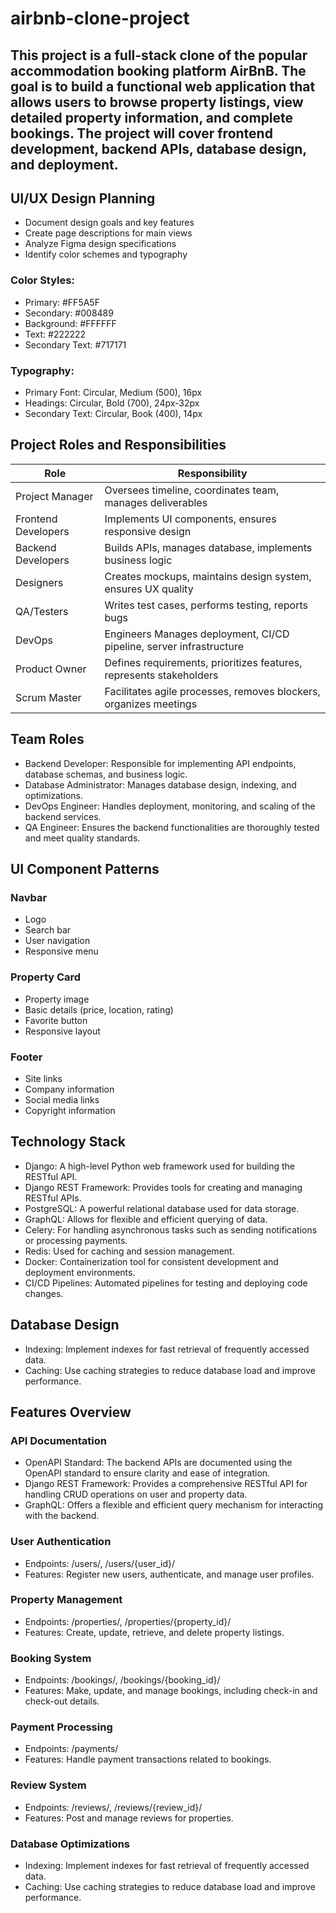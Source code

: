 # airbnb-clone-project
## This project is a full-stack clone of the popular accommodation booking platform AirBnB. The goal is to build a functional web application that allows users to browse property listings, view detailed property information, and complete bookings. The project will cover frontend development, backend APIs, database design, and deployment.
## UI/UX Design Planning
- Document design goals and key features
- Create page descriptions for main views
- Analyze Figma design specifications
- Identify color schemes and typography
### Color Styles:
- Primary: #FF5A5F
- Secondary: #008489
- Background: #FFFFFF
- Text: #222222
- Secondary Text: #717171
### Typography:
- Primary Font: Circular, Medium (500), 16px
- Headings: Circular, Bold (700), 24px-32px
- Secondary Text: Circular, Book (400), 14px

## Project Roles and Responsibilities

| Role | Responsibility | 
| --- | --- | 
| Project Manager | Oversees timeline, coordinates team, manages deliverables |
| Frontend Developers |	Implements UI components, ensures responsive design |
| Backend Developers |	Builds APIs, manages database, implements business logic |
| Designers|	Creates mockups, maintains design system, ensures UX quality |
| QA/Testers |	Writes test cases, performs testing, reports bugs|
| DevOps | Engineers	Manages deployment, CI/CD pipeline, server infrastructure |
| Product Owner |	Defines requirements, prioritizes features, represents stakeholders |
| Scrum Master |	Facilitates agile processes, removes blockers, organizes meetings |

## Team Roles
- Backend Developer: Responsible for implementing API endpoints, database schemas, and business logic.
- Database Administrator: Manages database design, indexing, and optimizations.
- DevOps Engineer: Handles deployment, monitoring, and scaling of the backend services.
- QA Engineer: Ensures the backend functionalities are thoroughly tested and meet quality standards.

## UI Component Patterns
### Navbar
- Logo
- Search bar
- User navigation
- Responsive menu
### Property Card
- Property image
- Basic details (price, location, rating)
- Favorite button
- Responsive layout
### Footer
- Site links
- Company information
- Social media links
- Copyright information

## Technology Stack
- Django: A high-level Python web framework used for building the RESTful API.
- Django REST Framework: Provides tools for creating and managing RESTful APIs.
- PostgreSQL: A powerful relational database used for data storage.
- GraphQL: Allows for flexible and efficient querying of data.
- Celery: For handling asynchronous tasks such as sending notifications or processing payments.
- Redis: Used for caching and session management.
- Docker: Containerization tool for consistent development and deployment environments.
- CI/CD Pipelines: Automated pipelines for testing and deploying code changes.
## Database Design 
- Indexing: Implement indexes for fast retrieval of frequently accessed data.
- Caching: Use caching strategies to reduce database load and improve performance.

## Features Overview
### API Documentation
- OpenAPI Standard: The backend APIs are documented using the OpenAPI standard to ensure clarity and ease of integration.
- Django REST Framework: Provides a comprehensive RESTful API for handling CRUD operations on user and property data.
- GraphQL: Offers a flexible and efficient query mechanism for interacting with the backend.
### User Authentication
- Endpoints: /users/, /users/{user_id}/
- Features: Register new users, authenticate, and manage user profiles.
### Property Management
- Endpoints: /properties/, /properties/{property_id}/
- Features: Create, update, retrieve, and delete property listings.
### Booking System
- Endpoints: /bookings/, /bookings/{booking_id}/
- Features: Make, update, and manage bookings, including check-in and check-out details.
### Payment Processing
- Endpoints: /payments/
- Features: Handle payment transactions related to bookings.
### Review System
- Endpoints: /reviews/, /reviews/{review_id}/
- Features: Post and manage reviews for properties.
### Database Optimizations
- Indexing: Implement indexes for fast retrieval of frequently accessed data.
- Caching: Use caching strategies to reduce database load and improve performance.
